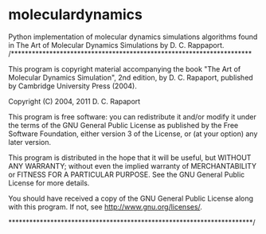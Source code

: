 # moleculardynamics
Python implementation of molecular dynamics simulations algorithms found in The Art of Molecular Dynamics Simulations by D. C. Rappaport.
/*********************************************************************

  This program is copyright material accompanying the book
  "The Art of Molecular Dynamics Simulation", 2nd edition,
  by D. C. Rapaport, published by Cambridge University Press (2004).

  Copyright (C) 2004, 2011  D. C. Rapaport

  This program is free software: you can redistribute it and/or modify
  it under the terms of the GNU General Public License as published by
  the Free Software Foundation, either version 3 of the License, or
  (at your option) any later version.

  This program is distributed in the hope that it will be useful,
  but WITHOUT ANY WARRANTY; without even the implied warranty of
  MERCHANTABILITY or FITNESS FOR A PARTICULAR PURPOSE.  See the
  GNU General Public License for more details.

  You should have received a copy of the GNU General Public License
  along with this program.  If not, see <http://www.gnu.org/licenses/>.

**********************************************************************/
